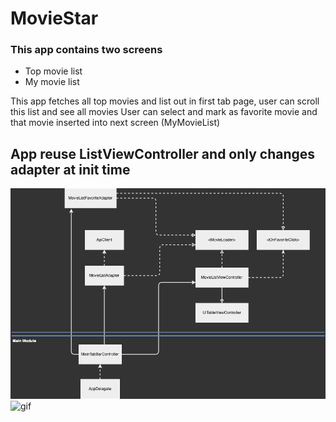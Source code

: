 # MovieStar


### This app contains two screens
- Top movie list
- My movie list

This app fetches all top movies and list out in first tab page, user can scroll this list and see all movies
User can select and mark as favorite movie and that movie inserted into next screen (MyMovieList)

## App reuse ListViewController and only changes adapter at init time

![Design](https://github.com/viral7chauhan/MovieStar/blob/main/MovieStar.drawio.png)
![gif](https://github.com/viral7chauhan/MovieStar/blob/main/MovieStar.gif)
 
